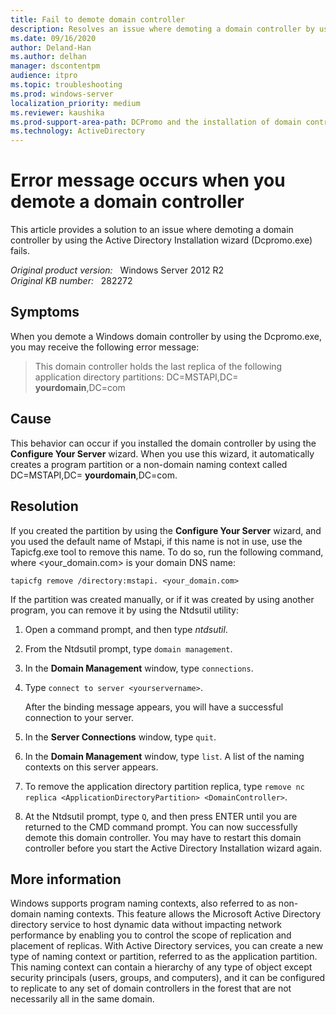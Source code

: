 ```yaml
---
title: Fail to demote domain controller
description: Resolves an issue where demoting a domain controller by using the Active Directory Installation wizard (Dcpromo.exe) fails.
ms.date: 09/16/2020
author: Deland-Han
ms.author: delhan
manager: dscontentpm
audience: itpro
ms.topic: troubleshooting
ms.prod: windows-server
localization_priority: medium
ms.reviewer: kaushika
ms.prod-support-area-path: DCPromo and the installation of domain controllers
ms.technology: ActiveDirectory
---
```

# Error message occurs when you demote a domain controller

This article provides a solution to an issue where demoting a domain controller by using the Active Directory Installation wizard (Dcpromo.exe) fails.

_Original product version:_ &nbsp; Windows Server 2012 R2  
_Original KB number:_ &nbsp; 282272

## Symptoms

When you demote a Windows domain controller by using the Dcpromo.exe, you may receive the following error message:

> This domain controller holds the last replica of the following application directory partitions:
DC=MSTAPI,DC= **yourdomain**,DC=com

## Cause

This behavior can occur if you installed the domain controller by using the **Configure Your Server** wizard. When you use this wizard, it automatically creates a program partition or a non-domain naming context called DC=MSTAPI,DC= **yourdomain**,DC=com.

## Resolution

If you created the partition by using the **Configure Your Server** wizard, and you used the default name of Mstapi, if this name is not in use, use the Tapicfg.exe tool to remove this name. To do so, run the following command, where <your_domain.com> is your domain DNS name:

```console
tapicfg remove /directory:mstapi. <your_domain.com>
```

If the partition was created manually, or if it was created by using another program, you can remove it by using the Ntdsutil utility:

1. Open a command prompt, and then type *ntdsutil*.
2. From the Ntdsutil prompt, type `domain management`.
3. In the **Domain Management** window, type `connections`.
4. Type `connect to server <yourservername>`.

    After the binding message appears, you will have a successful connection to your server.
5. In the **Server Connections** window, type `quit`.
6. In the **Domain Management** window, type `list`. A list of the naming contexts on this server appears.
7. To remove the application directory partition replica, type `remove nc replica <ApplicationDirectoryPartition> <DomainController>`.
8. At the Ntdsutil prompt, type `Q`, and then press ENTER until you are returned to the CMD command prompt. You can now successfully demote this domain controller. You may have to restart this domain controller before you start the Active Directory Installation wizard again.

## More information

Windows supports program naming contexts, also referred to as non-domain naming contexts. This feature allows the Microsoft Active Directory directory service to host dynamic data without impacting network performance by enabling you to control the scope of replication and placement of replicas. With Active Directory services, you can create a new type of naming context or partition, referred to as the application partition. This naming context can contain a hierarchy of any type of object except security principals (users, groups, and computers), and it can be configured to replicate to any set of domain controllers in the forest that are not necessarily all in the same domain.
